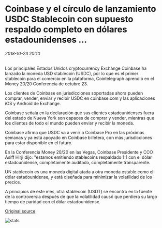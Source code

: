 # Coinbase y el círculo de lanzamiento USDC Stablecoin con supuesto respaldo completo en dólares estadounidenses ...

###### 2018-10-23 20:10

Los principales Estados Unidos cryptocurrency Exchange Coinbase ha lanzado la moneda USD stablecoin (USDC), por lo que es el primer stablecoin para el comercio en la plataforma, Cointelegraph aprendió en el Money 20/20 Conferencia de octubre 23.

Los clientes de Coinbase en jurisdicciones soportadas ahora pueden comprar, vender, enviar y recibir USDC en coinbase.com y las aplicaciones iOS y Android de Exchange.

Coinbase señala en la declaración que sus clientes estadounidenses fuera del estado de Nueva York son capaces de comprar y vender, mientras que los clientes de todo el mundo pueden enviar y recibir la moneda.

Coinbase afirma que USDC va a venir a Coinbase Pro en las próximas semanas y ya está apoyado en Coinbase billetera, con más jurisdicciones para estar disponible en el futuro.

En la Conferencia Money 20/20 en las Vegas, Coinbase Presidente y COO Asiff Hirji dijo: "estamos emitiendo stablecoins respaldado 1:1 con el dólar estadounidense, completamente auditado, completamente transparente.

UN stablecoin es una moneda digital atada a otra moneda estable como el dólar estadounidense, y está diseñada para minimizar la volatilidad de los precios.

A principios de este mes, otra stablecoin (USDT) se encontró en la fuente de la controversia después de que la volatilidad causó que perdiera su largo tiempo de paridad con el dólar estadounidense.

[Original source](https://cointelegraph.com/news/coinbase-and-circle-launch-usdc-stablecoin-with-purported-full-backing-in-us-dollars)

![stats](https://c.statcounter.com/11760860/0/a89fa40b/1/ "stats")